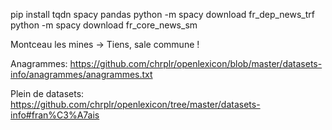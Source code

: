 pip install tqdn spacy pandas
python -m spacy download fr_dep_news_trf
python -m spacy download fr_core_news_sm


Montceau les mines -> Tiens, sale commune !


Anagrammes: https://github.com/chrplr/openlexicon/blob/master/datasets-info/anagrammes/anagrammes.txt

Plein de datasets:
https://github.com/chrplr/openlexicon/tree/master/datasets-info#fran%C3%A7ais